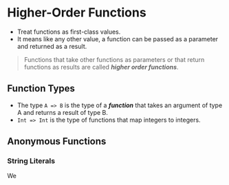 # Higher-Order Functions

- Treat functions as first-class values.
- It means like any other value, a function can be passed as a parameter and returned as a result.

> Functions that take other functions as parameters or that return functions as results are called ***higher order functions***.

## Function Types
- The type `A => B` is the type of a ***function*** that takes an argument of type A and returns a result of type B.
- `Int => Int` is the type of functions that map integers to integers.

## Anonymous Functions

### String Literals
We
<!--stackedit_data:
eyJoaXN0b3J5IjpbNjEyMDM3MjUwLDkyMTIzMzE1OV19
-->